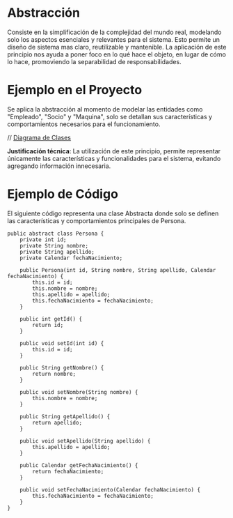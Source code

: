 # Abstracción
Consiste en la simplificación de la complejidad del mundo real, modelando solo los aspectos esenciales y relevantes para el sistema. Esto permite un diseño de sistema mas claro, reutilizable y mantenible.
La aplicación de este principio nos ayuda a poner foco en lo qué hace el objeto, en lugar de cómo lo hace, promoviendo la separabilidad de responsabilidades.

# Ejemplo en el Proyecto
Se aplica la abstracción al momento de modelar las entidades como "Empleado", "Socio" y "Maquina", solo se detallan sus características y comportamientos necesarios para el funcionamiento.

// [Diagrama de Clases](https://drive.google.com/file/d/1IS_39AykBr312jyXRHkYRvfO6NLZuoFT/view) 

**Justificación técnica**: La utilización de este principio, permite representar únicamente las características y funcionalidades para el sistema, evitando agregando información innecesaria.


# Ejemplo de Código
El siguiente código representa una clase Abstracta donde solo se definen las características y comportamientos principales de Persona.
```
public abstract class Persona {
    private int id;
    private String nombre;
    private String apellido;
    private Calendar fechaNacimiento;

    public Persona(int id, String nombre, String apellido, Calendar fechaNacimiento) {
        this.id = id;
        this.nombre = nombre;
        this.apellido = apellido;
        this.fechaNacimiento = fechaNacimiento;
    }

    public int getId() {
        return id;
    }

    public void setId(int id) {
        this.id = id;
    }

    public String getNombre() {
        return nombre;
    }

    public void setNombre(String nombre) {
        this.nombre = nombre;
    }

    public String getApellido() {
        return apellido;
    }

    public void setApellido(String apellido) {
        this.apellido = apellido;
    }

    public Calendar getFechaNacimiento() {
        return fechaNacimiento;
    }

    public void setFechaNacimiento(Calendar fechaNacimiento) {
        this.fechaNacimiento = fechaNacimiento;
    }
}
```
